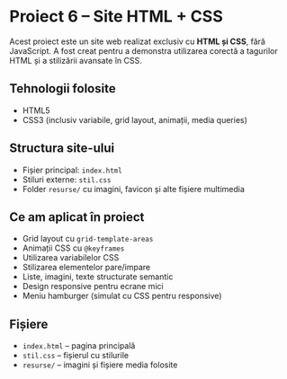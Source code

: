 #  Proiect 6 – Site HTML + CSS

Acest proiect este un site web realizat exclusiv cu **HTML și CSS**, fără JavaScript. A fost creat pentru a demonstra utilizarea corectă a tagurilor HTML și a stilizării avansate în CSS.

## Tehnologii folosite

- HTML5
- CSS3 (inclusiv variabile, grid layout, animații, media queries)

## Structura site-ului

- Fișier principal: `index.html`
- Stiluri externe: `stil.css`
- Folder `resurse/` cu imagini, favicon și alte fișiere multimedia

## Ce am aplicat în proiect

- Grid layout cu `grid-template-areas`
- Animații CSS cu `@keyframes`
- Utilizarea variabilelor CSS
- Stilizarea elementelor pare/impare
- Liste, imagini, texte structurate semantic
- Design responsive pentru ecrane mici
- Meniu hamburger (simulat cu CSS pentru responsive)

## Fișiere

- `index.html` – pagina principală
- `stil.css` – fișierul cu stilurile
- `resurse/` – imagini și fișiere media folosite

